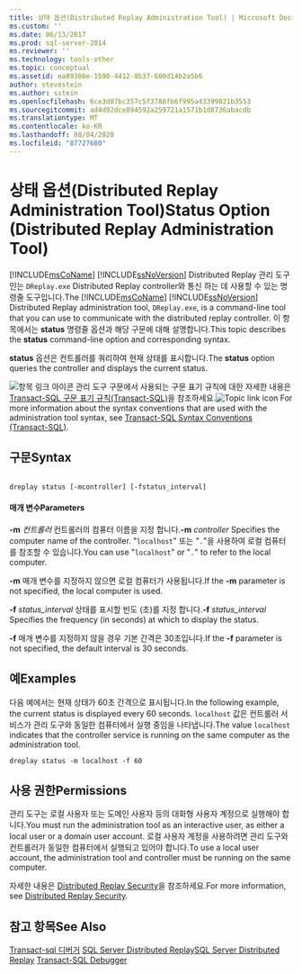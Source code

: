 ```yaml
---
title: 상태 옵션(Distributed Replay Administration Tool) | Microsoft Docs
ms.custom: ''
ms.date: 06/13/2017
ms.prod: sql-server-2014
ms.reviewer: ''
ms.technology: tools-other
ms.topic: conceptual
ms.assetid: ea89386e-1598-4412-8b37-680d14b2a5b6
author: stevestein
ms.author: sstein
ms.openlocfilehash: 6ce3d07bc357c5f3788fb6f995a43399021b3553
ms.sourcegitcommit: ad4d92dce894592a259721a1571b1d8736abacdb
ms.translationtype: MT
ms.contentlocale: ko-KR
ms.lasthandoff: 08/04/2020
ms.locfileid: "87727680"
---
```

# <a name="status-option-distributed-replay-administration-tool"></a><span data-ttu-id="b7a74-102">상태 옵션(Distributed Replay Administration Tool)</span><span class="sxs-lookup"><span data-stu-id="b7a74-102">Status Option (Distributed Replay Administration Tool)</span></span>
  <span data-ttu-id="b7a74-103">[!INCLUDE[msCoName](../../includes/msconame-md.md)] [!INCLUDE[ssNoVersion](../../includes/ssnoversion-md.md)] Distributed Replay 관리 도구인는 `DReplay.exe` Distributed Replay controller와 통신 하는 데 사용할 수 있는 명령줄 도구입니다.</span><span class="sxs-lookup"><span data-stu-id="b7a74-103">The [!INCLUDE[msCoName](../../includes/msconame-md.md)] [!INCLUDE[ssNoVersion](../../includes/ssnoversion-md.md)] Distributed Replay administration tool, `DReplay.exe`, is a command-line tool that you can use to communicate with the distributed replay controller.</span></span> <span data-ttu-id="b7a74-104">이 항목에서는 **status** 명령줄 옵션과 해당 구문에 대해 설명합니다.</span><span class="sxs-lookup"><span data-stu-id="b7a74-104">This topic describes the **status** command-line option and corresponding syntax.</span></span>

 <span data-ttu-id="b7a74-105">**status** 옵션은 컨트롤러를 쿼리하여 현재 상태를 표시합니다.</span><span class="sxs-lookup"><span data-stu-id="b7a74-105">The **status** option queries the controller and displays the current status.</span></span>

 <span data-ttu-id="b7a74-106">![항목 링크 아이콘](../../database-engine/media/topic-link.gif "항목 링크 아이콘") 관리 도구 구문에서 사용되는 구문 표기 규칙에 대한 자세한 내용은 [Transact-SQL 구문 표기 규칙&#40;Transact-SQL&#41;](/sql/t-sql/language-elements/transact-sql-syntax-conventions-transact-sql)을 참조하세요.</span><span class="sxs-lookup"><span data-stu-id="b7a74-106">![Topic link icon](../../database-engine/media/topic-link.gif "Topic link icon") For more information about the syntax conventions that are used with the administration tool syntax, see [Transact-SQL Syntax Conventions &#40;Transact-SQL&#41;](/sql/t-sql/language-elements/transact-sql-syntax-conventions-transact-sql).</span></span>

## <a name="syntax"></a><span data-ttu-id="b7a74-107">구문</span><span class="sxs-lookup"><span data-stu-id="b7a74-107">Syntax</span></span>

```

dreplay status [-mcontroller] [-fstatus_interval]
```

#### <a name="parameters"></a><span data-ttu-id="b7a74-108">매개 변수</span><span class="sxs-lookup"><span data-stu-id="b7a74-108">Parameters</span></span>
 <span data-ttu-id="b7a74-109">**-m** *컨트롤러* 컨트롤러의 컴퓨터 이름을 지정 합니다.</span><span class="sxs-lookup"><span data-stu-id="b7a74-109">**-m** *controller* Specifies the computer name of the controller.</span></span> <span data-ttu-id="b7a74-110">"`localhost`" 또는 "`.`"을 사용하여 로컬 컴퓨터를 참조할 수 있습니다.</span><span class="sxs-lookup"><span data-stu-id="b7a74-110">You can use "`localhost`" or "`.`" to refer to the local computer.</span></span>

 <span data-ttu-id="b7a74-111">**-m** 매개 변수를 지정하지 않으면 로컬 컴퓨터가 사용됩니다.</span><span class="sxs-lookup"><span data-stu-id="b7a74-111">If the **-m** parameter is not specified, the local computer is used.</span></span>

 <span data-ttu-id="b7a74-112">**-f** *status_interval* 상태를 표시할 빈도 (초)를 지정 합니다.</span><span class="sxs-lookup"><span data-stu-id="b7a74-112">**-f** *status_interval* Specifies the frequency (in seconds) at which to display the status.</span></span>

 <span data-ttu-id="b7a74-113">**-f** 매개 변수를 지정하지 않을 경우 기본 간격은 30초입니다.</span><span class="sxs-lookup"><span data-stu-id="b7a74-113">If the **-f** parameter is not specified, the default interval is 30 seconds.</span></span>

## <a name="examples"></a><span data-ttu-id="b7a74-114">예</span><span class="sxs-lookup"><span data-stu-id="b7a74-114">Examples</span></span>
 <span data-ttu-id="b7a74-115">다음 예에서는 현재 상태가 60초 간격으로 표시됩니다.</span><span class="sxs-lookup"><span data-stu-id="b7a74-115">In the following example, the current status is displayed every 60 seconds.</span></span> <span data-ttu-id="b7a74-116">`localhost` 값은 컨트롤러 서비스가 관리 도구와 동일한 컴퓨터에서 실행 중임을 나타냅니다.</span><span class="sxs-lookup"><span data-stu-id="b7a74-116">The value `localhost` indicates that the controller service is running on the same computer as the administration tool.</span></span>

```
dreplay status -m localhost -f 60
```

## <a name="permissions"></a><span data-ttu-id="b7a74-117">사용 권한</span><span class="sxs-lookup"><span data-stu-id="b7a74-117">Permissions</span></span>
 <span data-ttu-id="b7a74-118">관리 도구는 로컬 사용자 또는 도메인 사용자 등의 대화형 사용자 계정으로 실행해야 합니다.</span><span class="sxs-lookup"><span data-stu-id="b7a74-118">You must run the administration tool as an interactive user, as either a local user or a domain user account.</span></span> <span data-ttu-id="b7a74-119">로컬 사용자 계정을 사용하려면 관리 도구와 컨트롤러가 동일한 컴퓨터에서 실행되고 있어야 합니다.</span><span class="sxs-lookup"><span data-stu-id="b7a74-119">To use a local user account, the administration tool and controller must be running on the same computer.</span></span>

 <span data-ttu-id="b7a74-120">자세한 내용은 [Distributed Replay Security](distributed-replay-security.md)을 참조하세요.</span><span class="sxs-lookup"><span data-stu-id="b7a74-120">For more information, see [Distributed Replay Security](distributed-replay-security.md).</span></span>

## <a name="see-also"></a><span data-ttu-id="b7a74-121">참고 항목</span><span class="sxs-lookup"><span data-stu-id="b7a74-121">See Also</span></span>
 <span data-ttu-id="b7a74-122">[Transact-sql 디버거](../../relational-databases/scripting/transact-sql-debugger.md) [SQL Server Distributed Replay](sql-server-distributed-replay.md)</span><span class="sxs-lookup"><span data-stu-id="b7a74-122">[SQL Server Distributed Replay](sql-server-distributed-replay.md) [Transact-SQL Debugger](../../relational-databases/scripting/transact-sql-debugger.md)</span></span>


